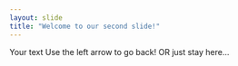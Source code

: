 ```yaml
---
layout: slide
title: "Welcome to our second slide!"
---
```

Your text
Use the left arrow to go back! OR just stay here...